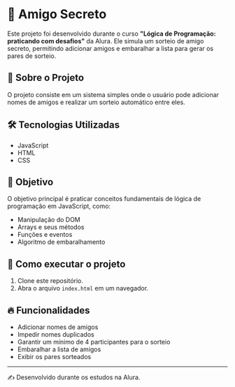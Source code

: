 # 🎁 Amigo Secreto

Este projeto foi desenvolvido durante o curso **"Lógica de Programação: praticando com desafios"** da Alura. Ele simula um sorteio de amigo secreto, permitindo adicionar amigos e embaralhar a lista para gerar os pares de sorteio.

## 📖 Sobre o Projeto
O projeto consiste em um sistema simples onde o usuário pode adicionar nomes de amigos e realizar um sorteio automático entre eles.

## 🛠️ Tecnologias Utilizadas
- JavaScript
- HTML
- CSS

## 🎯 Objetivo
O objetivo principal é praticar conceitos fundamentais de lógica de programação em JavaScript, como:
- Manipulação do DOM
- Arrays e seus métodos
- Funções e eventos
- Algoritmo de embaralhamento

## 🚀 Como executar o projeto
1. Clone este repositório.
2. Abra o arquivo `index.html` em um navegador.

## 🔥 Funcionalidades
- Adicionar nomes de amigos
- Impedir nomes duplicados
- Garantir um mínimo de 4 participantes para o sorteio
- Embaralhar a lista de amigos
- Exibir os pares sorteados

---

✍️ Desenvolvido durante os estudos na Alura.

